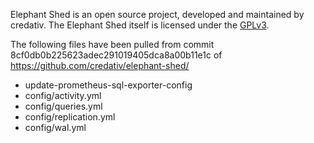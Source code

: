 Elephant Shed is an open source project, developed and maintained by credativ.
The Elephant Shed itself is licensed under the [GPLv3](https://www.gnu.org/licenses/gpl-3.0.html).

The following files have been pulled from commit 8cf0db0b225623adec291019405dca8a00b11e1c of https://github.com/credativ/elephant-shed/

 - update-prometheus-sql-exporter-config
 - config/activity.yml
 - config/queries.yml
 - config/replication.yml
 - config/wal.yml
